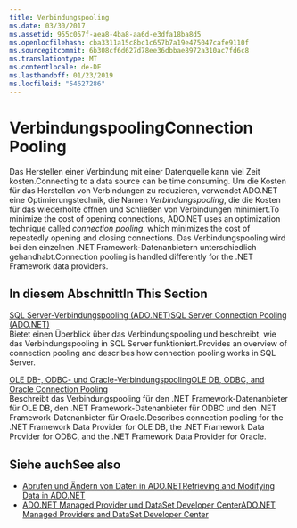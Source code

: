 ```yaml
---
title: Verbindungspooling
ms.date: 03/30/2017
ms.assetid: 955c057f-aea8-4ba8-aa6d-e3dfa18ba8d5
ms.openlocfilehash: cba3311a15c8bc1c657b7a19e475047cafe9110f
ms.sourcegitcommit: 6b308cf6d627d78ee36dbbae8972a310ac7fd6c8
ms.translationtype: MT
ms.contentlocale: de-DE
ms.lasthandoff: 01/23/2019
ms.locfileid: "54627286"
---
```

# <a name="connection-pooling"></a><span data-ttu-id="af714-102">Verbindungspooling</span><span class="sxs-lookup"><span data-stu-id="af714-102">Connection Pooling</span></span>
<span data-ttu-id="af714-103">Das Herstellen einer Verbindung mit einer Datenquelle kann viel Zeit kosten.</span><span class="sxs-lookup"><span data-stu-id="af714-103">Connecting to a data source can be time consuming.</span></span> <span data-ttu-id="af714-104">Um die Kosten für das Herstellen von Verbindungen zu reduzieren, verwendet ADO.NET eine Optimierungstechnik, die Namen *Verbindungspooling*, die die Kosten für das wiederholte öffnen und Schließen von Verbindungen minimiert.</span><span class="sxs-lookup"><span data-stu-id="af714-104">To minimize the cost of opening connections, ADO.NET uses an optimization technique called *connection pooling*, which minimizes the cost of repeatedly opening and closing connections.</span></span> <span data-ttu-id="af714-105">Das Verbindungspooling wird bei den einzelnen .NET Framework-Datenanbietern unterschiedlich gehandhabt.</span><span class="sxs-lookup"><span data-stu-id="af714-105">Connection pooling is handled differently for the .NET Framework data providers.</span></span>  
  
## <a name="in-this-section"></a><span data-ttu-id="af714-106">In diesem Abschnitt</span><span class="sxs-lookup"><span data-stu-id="af714-106">In This Section</span></span>  
 [<span data-ttu-id="af714-107">SQL Server-Verbindungspooling (ADO.NET)</span><span class="sxs-lookup"><span data-stu-id="af714-107">SQL Server Connection Pooling (ADO.NET)</span></span>](../../../../docs/framework/data/adonet/sql-server-connection-pooling.md)  
 <span data-ttu-id="af714-108">Bietet einen Überblick über das Verbindungspooling und beschreibt, wie das Verbindungspooling in SQL Server funktioniert.</span><span class="sxs-lookup"><span data-stu-id="af714-108">Provides an overview of connection pooling and describes how connection pooling works in SQL Server.</span></span>  
  
 [<span data-ttu-id="af714-109">OLE DB-, ODBC- und Oracle-Verbindungspooling</span><span class="sxs-lookup"><span data-stu-id="af714-109">OLE DB, ODBC, and Oracle Connection Pooling</span></span>](../../../../docs/framework/data/adonet/ole-db-odbc-and-oracle-connection-pooling.md)  
 <span data-ttu-id="af714-110">Beschreibt das Verbindungspooling für den .NET Framework-Datenanbieter für OLE DB, den .NET Framework-Datenanbieter für ODBC und den .NET Framework-Datenanbieter für Oracle.</span><span class="sxs-lookup"><span data-stu-id="af714-110">Describes connection pooling for the .NET Framework Data Provider for OLE DB, the .NET Framework Data Provider for ODBC, and the .NET Framework Data Provider for Oracle.</span></span>  
  
## <a name="see-also"></a><span data-ttu-id="af714-111">Siehe auch</span><span class="sxs-lookup"><span data-stu-id="af714-111">See also</span></span>
- [<span data-ttu-id="af714-112">Abrufen und Ändern von Daten in ADO.NET</span><span class="sxs-lookup"><span data-stu-id="af714-112">Retrieving and Modifying Data in ADO.NET</span></span>](../../../../docs/framework/data/adonet/retrieving-and-modifying-data.md)
- [<span data-ttu-id="af714-113">ADO.NET Managed Provider und DataSet Developer Center</span><span class="sxs-lookup"><span data-stu-id="af714-113">ADO.NET Managed Providers and DataSet Developer Center</span></span>](https://go.microsoft.com/fwlink/?LinkId=217917)
